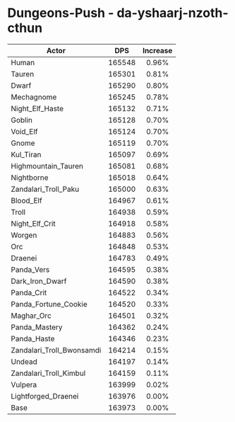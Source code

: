 # Dungeons-Push - da-yshaarj-nzoth-cthun
| Actor | DPS | Increase |
|---|:---:|:---:|
|Human|165548|0.96%|
|Tauren|165301|0.81%|
|Dwarf|165290|0.80%|
|Mechagnome|165245|0.78%|
|Night_Elf_Haste|165132|0.71%|
|Goblin|165128|0.70%|
|Void_Elf|165124|0.70%|
|Gnome|165119|0.70%|
|Kul_Tiran|165097|0.69%|
|Highmountain_Tauren|165081|0.68%|
|Nightborne|165018|0.64%|
|Zandalari_Troll_Paku|165000|0.63%|
|Blood_Elf|164967|0.61%|
|Troll|164938|0.59%|
|Night_Elf_Crit|164918|0.58%|
|Worgen|164883|0.56%|
|Orc|164848|0.53%|
|Draenei|164783|0.49%|
|Panda_Vers|164595|0.38%|
|Dark_Iron_Dwarf|164590|0.38%|
|Panda_Crit|164522|0.34%|
|Panda_Fortune_Cookie|164520|0.33%|
|Maghar_Orc|164501|0.32%|
|Panda_Mastery|164362|0.24%|
|Panda_Haste|164346|0.23%|
|Zandalari_Troll_Bwonsamdi|164214|0.15%|
|Undead|164197|0.14%|
|Zandalari_Troll_Kimbul|164159|0.11%|
|Vulpera|163999|0.02%|
|Lightforged_Draenei|163976|0.00%|
|Base|163973|0.00%|
